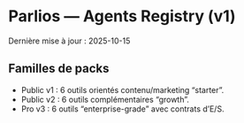 # Parlios — Agents Registry (v1)
Dernière mise à jour : 2025-10-15

## Familles de packs
- Public v1 : 6 outils orientés contenu/marketing “starter”.
- Public v2 : 6 outils complémentaires “growth”.
- Pro v3 : 6 outils “enterprise-grade” avec contrats d’E/S.
